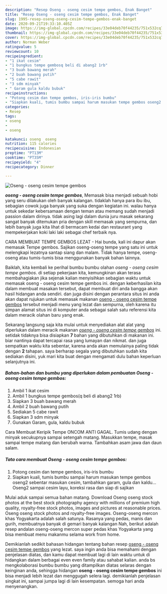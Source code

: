 ```yaml
---
description: "Resep Oseng - oseng cesim tempe gembos, Enak Banget"
title: "Resep Oseng - oseng cesim tempe gembos, Enak Banget"
slug: 1995-resep-oseng-oseng-cesim-tempe-gembos-enak-banget
date: 2020-09-21T19:33:10.405Z
image: https://img-global.cpcdn.com/recipes/33e04deb70f44235/751x532cq70/oseng-oseng-cesim-tempe-gembos-foto-resep-utama.jpg
thumbnail: https://img-global.cpcdn.com/recipes/33e04deb70f44235/751x532cq70/oseng-oseng-cesim-tempe-gembos-foto-resep-utama.jpg
cover: https://img-global.cpcdn.com/recipes/33e04deb70f44235/751x532cq70/oseng-oseng-cesim-tempe-gembos-foto-resep-utama.jpg
author: Norman Weber
ratingvalue: 5
reviewcount: 10
recipeingredient:
- "1 ikat cesim"
- "1 bungkus tempe gembosq beli di abang2 1rb"
- "3 buah bawang merah"
- "2 buah bawang putih"
- "5 cabe rawit"
- "3 sdm minyak"
- " Garam gula kaldu bubuk"
recipeinstructions:
- "Potong cesim dan tempe gembos, iris-iris bumbu"
- "Siapkan kuali, tumis bumbu sampai harum masukan tempe gembos oseng2 sebentar masukan cesim, tambahkan garam, gula dan kaldu... Oseng2 sampai cesim layu, koreksi rasa dan siap di sajikan"
categories:
- Resep
tags:
- oseng
- 
- oseng

katakunci: oseng  oseng 
nutrition: 115 calories
recipecuisine: Indonesian
preptime: "PT13M"
cooktime: "PT35M"
recipeyield: "4"
recipecategory: Dinner

---
```



![Oseng - oseng cesim tempe gembos](https://img-global.cpcdn.com/recipes/33e04deb70f44235/751x532cq70/oseng-oseng-cesim-tempe-gembos-foto-resep-utama.jpg)

<b><i>oseng - oseng cesim tempe gembos</i></b>, Memasak bisa menjadi sebuah hobi yang seru dilakukan oleh banyak kalangan. tidaklah hanya para ibu ibu, sebagian cowok juga banyak yang suka dengan kegiatan ini. walau hanya untuk sekedar kebersamaan dengan teman atau memang sudah menjadi passion dalam dirinya. tidak asing lagi dalam dunia juru masak sekarang sangat banyak ditemukan pria dengan skill memasak yang sempurna, dan lebih banyak juga kita lihat di bermacam kedai dan restaurant yang mempekerjakan koki laki laki sebagai chef terbaik nya.

CARA MEMBUAT TEMPE GEMBOS LEZAT - Hai bunda, kali ini dapur akan memasak Tempe gembos. Sajikan oseng-oseng tempe yang satu ini untuk melengkapi lezatnya santap siang dan malam. Tidak hanya tempe, oseng-oseng atau tumis-tumis bisa menggunakan banyak bahan lainnya.

Baiklah, kita kembali ke perihal bumbu bumbu olahan <i>oseng - oseng cesim tempe gembos</i>. di setiap pekerjaan kita, kemungkinan akan terasa membahagiakan jika sejenak kalian menyisihkan sebagian waktu untuk memasak oseng - oseng cesim tempe gembos ini. dengan keberhasilan kita dalam membuat masakan tersebut, dapat membuat diri anda bangga akan hasil hidangan anda sendiri. dan juga disini dengan perantara situs ini anda akan dapat rujukan untuk memasak makanan <u>oseng - oseng cesim tempe gembos</u> tersebut menjadi menu yang lezat dan sempurna, oleh karena itu simpan alamat situs ini di komputer anda sebagai salah satu referensi kita dalam meracik olahan baru yang enak.


Sekarang langsung saja kita mulai untuk menyediakan alat alat yang diperlukan dalam meracik makanan <u><i>oseng - oseng cesim tempe gembos</i></u> ini. setidak tidaknya bisa disiapkan <b>7</b> bahan yang dibutuhkan di makanan ini. biar nantinya dapat tercapai rasa yang lumayan dan nikmat. dan juga sempatkan waktu kita sebentar, karena anda akan memulainya paling tidak dengan <b>2</b> tahapan. saya berharap segala yang dibutuhkan sudah kita sediakan disini, yuk mari kita buat dengan mengamati dulu bahan keperluan selanjutnya ini.

<!--inarticleads1-->

##### Bahan-bahan dan bumbu yang diperlukan dalam pembuatan Oseng - oseng cesim tempe gembos:

1. Ambil 1 ikat cesim
1. Ambil 1 bungkus tempe gembos(q beli di abang2 1rb)
1. Siapkan 3 buah bawang merah
1. Ambil 2 buah bawang putih
1. Sediakan 5 cabe rawit
1. Siapkan 3 sdm minyak
1. Gunakan  Garam, gula, kaldu bubuk


Cara Membuat Keripik Tempe ONCOM ANTI GAGAL. Tumis udang dengan minyak secukupnya sampai setengah matang. Masukkan tempe, masak sampai tempe matang dan berubah warna. Tambahkan asam jawa dan daun salam. 

<!--inarticleads2-->

##### Tata cara membuat Oseng - oseng cesim tempe gembos:

1. Potong cesim dan tempe gembos, iris-iris bumbu
1. Siapkan kuali, tumis bumbu sampai harum masukan tempe gembos oseng2 sebentar masukan cesim, tambahkan garam, gula dan kaldu... Oseng2 sampai cesim layu, koreksi rasa dan siap di sajikan


Mulai aduk sampai semua bahan matang. Download Oseng oseng stock photos at the best stock photography agency with millions of premium high quality, royalty-free stock photos, images and pictures at reasonable prices. Oseng oseng stock photos and royalty-free images. Oseng-oseng mercon khas Yogyakarta adalah salah satunya. Rasanya yang pedas, manis dan gurih, membuatnya banyak di gemari banyak kalangan Nah, berikut adalah resep andalan oseng-oseng mercon super pedas khas Yogyakarta yang bisa membuat menu makanmu selama work from home. 

Demikianlah sedikit bahasan hidangan tentang bahan resep <u>oseng - oseng cesim tempe gembos</u> yang lezat. saya ingin anda bisa memahami dengan penjelasan diatas, dan kamu dapat membuat lagi di lain waktu untuk di hidangkan dalam berbagai even even family atau sahabat kalian. anda bs mengkolaborasi bumbu bumbu yang ditampilkan diatas selaras dengan keinginan anda, sehingga hidangan <b>oseng - oseng cesim tempe gembos</b> ini bisa menjadi lebih lezat dan menggugah selera lagi. demikianlah penjelasan singkat ini, sampai jumpa lagi di lain kesempatan. semoga hari anda menyenangkan.
